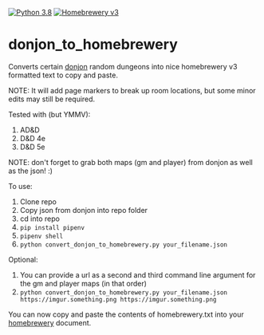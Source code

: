 [![Python 3.8](https://img.shields.io/badge/python-3.8-blue.svg)](https://www.python.org/downloads/release/python-360/)
[![Homebrewery v3](https://img.shields.io/badge/homebrewery-v3-blue.svg)](https://homebrewery.naturalcrit.com/)

# donjon_to_homebrewery
Converts certain [donjon](https://donjon.bin.sh) random dungeons into nice homebrewery v3 formatted text to copy and paste.

NOTE: It will add page markers to break up room locations, but some minor edits may still be required.

Tested with (but YMMV):
1. AD&D
1. D&D 4e
1. D&D 5e

NOTE: don't forget to grab both maps (gm and player) from donjon as well as the json! :)

To use:
1. Clone repo
1. Copy json from donjon into repo folder
1. cd into repo
1. `pip install pipenv`
1. `pipenv shell`
1. `python convert_donjon_to_homebrewery.py your_filename.json`

Optional:
1. You can provide a url as a second and third command line argument for the gm and player maps (in that order)
1. `python convert_donjon_to_homebrewery.py your_filename.json https://imgur.something.png https://imgur.something.png`

You can now copy and paste the contents of homebrewery.txt into your [homebrewery](https://homebrewery.naturalcrit.com/) document.
